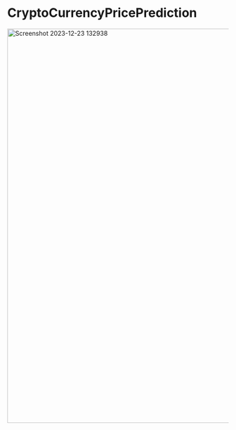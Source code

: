 # CryptoCurrencyPricePrediction

<img width="898" alt="Screenshot 2023-12-23 132938" src="https://github.com/Day-Raval/CryptoCurrencyPricePrediction/assets/132192767/eb167b07-2759-47e4-a4a7-6ca6228332d6">
